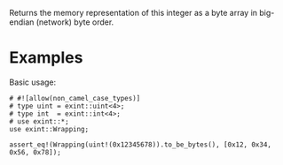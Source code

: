 Returns the memory representation of this integer as a byte array in
big-endian (network) byte order.

# Examples

Basic usage:

```
# #![allow(non_camel_case_types)]
# type uint = exint::uint<4>;
# type int  = exint::int<4>;
# use exint::*;
use exint::Wrapping;

assert_eq!(Wrapping(uint!(0x12345678)).to_be_bytes(), [0x12, 0x34, 0x56, 0x78]);
```
